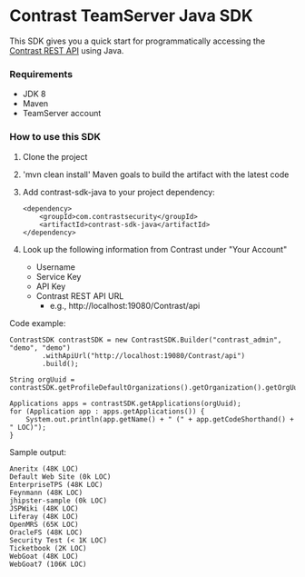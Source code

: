 # Contrast TeamServer Java SDK
This SDK gives you a quick start for programmatically accessing the [Contrast REST API](https://docs.contrastsecurity.com/tools-about.html#api-about) using Java.

### Requirements
* JDK 8
* Maven
* TeamServer account

### How to use this SDK
1. Clone the project
1. 'mvn clean install' Maven goals to build the artifact with the latest code
1. Add contrast-sdk-java to your project dependency:

    ``` 
    <dependency>
        <groupId>com.contrastsecurity</groupId>
        <artifactId>contrast-sdk-java</artifactId>
    </dependency>
    ```
1. Look up the following information from Contrast under "Your Account"
    * Username
    * Service Key
    * API Key
    * Contrast REST API URL
        * e.g., http://localhost:19080/Contrast/api

Code example:
```
ContrastSDK contrastSDK = new ContrastSDK.Builder("contrast_admin", "demo", "demo")
        .withApiUrl("http://localhost:19080/Contrast/api")
        .build();

String orgUuid = contrastSDK.getProfileDefaultOrganizations().getOrganization().getOrgUuid();

Applications apps = contrastSDK.getApplications(orgUuid);
for (Application app : apps.getApplications()) {
    System.out.println(app.getName() + " (" + app.getCodeShorthand() + " LOC)");
}
```

Sample output:
```
Aneritx (48K LOC)
Default Web Site (0k LOC)
EnterpriseTPS (48K LOC)
Feynmann (48K LOC)
jhipster-sample (0k LOC)
JSPWiki (48K LOC)
Liferay (48K LOC)
OpenMRS (65K LOC)
OracleFS (48K LOC)
Security Test (< 1K LOC)
Ticketbook (2K LOC)
WebGoat (48K LOC)
WebGoat7 (106K LOC)
```


